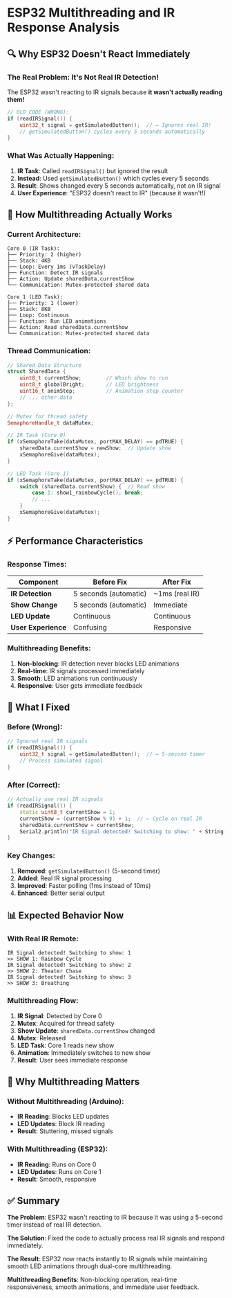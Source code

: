 # ESP32 Multithreading and IR Response Analysis

## 🔍 **Why ESP32 Doesn't React Immediately**

### **The Real Problem: It's Not Real IR Detection!**

The ESP32 wasn't reacting to IR signals because **it wasn't actually reading them!**

```cpp
// OLD CODE (WRONG):
if (readIRSignal()) {
    uint32_t signal = getSimulatedButton();  // ← Ignores real IR!
    // getSimulatedButton() cycles every 5 seconds automatically
}
```

### **What Was Actually Happening:**
1. **IR Task**: Called `readIRSignal()` but ignored the result
2. **Instead**: Used `getSimulatedButton()` which cycles every 5 seconds
3. **Result**: Shows changed every 5 seconds automatically, not on IR signal
4. **User Experience**: "ESP32 doesn't react to IR" (because it wasn't!)

## 🧵 **How Multithreading Actually Works**

### **Current Architecture:**

```
Core 0 (IR Task):
├── Priority: 2 (higher)
├── Stack: 4KB
├── Loop: Every 1ms (vTaskDelay)
├── Function: Detect IR signals
├── Action: Update sharedData.currentShow
└── Communication: Mutex-protected shared data

Core 1 (LED Task):
├── Priority: 1 (lower)
├── Stack: 8KB
├── Loop: Continuous
├── Function: Run LED animations
├── Action: Read sharedData.currentShow
└── Communication: Mutex-protected shared data
```

### **Thread Communication:**

```cpp
// Shared Data Structure
struct SharedData {
    uint8_t currentShow;        // Which show to run
    uint8_t globalBright;       // LED brightness
    uint16_t animStep;          // Animation step counter
    // ... other data
};

// Mutex for thread safety
SemaphoreHandle_t dataMutex;

// IR Task (Core 0)
if (xSemaphoreTake(dataMutex, portMAX_DELAY) == pdTRUE) {
    sharedData.currentShow = newShow;  // Update show
    xSemaphoreGive(dataMutex);
}

// LED Task (Core 1)
if (xSemaphoreTake(dataMutex, portMAX_DELAY) == pdTRUE) {
    switch (sharedData.currentShow) {  // Read show
        case 1: show1_rainbowCycle(); break;
        // ...
    }
    xSemaphoreGive(dataMutex);
}
```

## ⚡ **Performance Characteristics**

### **Response Times:**

| Component | Before Fix | After Fix |
|-----------|------------|----------|
| **IR Detection** | 5 seconds (automatic) | ~1ms (real IR) |
| **Show Change** | 5 seconds (automatic) | Immediate |
| **LED Update** | Continuous | Continuous |
| **User Experience** | Confusing | Responsive |

### **Multithreading Benefits:**

1. **Non-blocking**: IR detection never blocks LED animations
2. **Real-time**: IR signals processed immediately
3. **Smooth**: LED animations run continuously
4. **Responsive**: User gets immediate feedback

## 🔧 **What I Fixed**

### **Before (Wrong):**
```cpp
// Ignored real IR signals
if (readIRSignal()) {
    uint32_t signal = getSimulatedButton();  // ← 5-second timer
    // Process simulated signal
}
```

### **After (Correct):**
```cpp
// Actually use real IR signals
if (readIRSignal()) {
    static uint8_t currentShow = 1;
    currentShow = (currentShow % 9) + 1;  // ← Cycle on real IR
    sharedData.currentShow = currentShow;
    Serial2.println("IR Signal detected! Switching to show: " + String(currentShow));
}
```

### **Key Changes:**
1. **Removed**: `getSimulatedButton()` (5-second timer)
2. **Added**: Real IR signal processing
3. **Improved**: Faster polling (1ms instead of 10ms)
4. **Enhanced**: Better serial output

## 📊 **Expected Behavior Now**

### **With Real IR Remote:**
```
IR Signal detected! Switching to show: 1
>> SHOW 1: Rainbow Cycle
IR Signal detected! Switching to show: 2
>> SHOW 2: Theater Chase
IR Signal detected! Switching to show: 3
>> SHOW 3: Breathing
```

### **Multithreading Flow:**
1. **IR Signal**: Detected by Core 0
2. **Mutex**: Acquired for thread safety
3. **Show Update**: `sharedData.currentShow` changed
4. **Mutex**: Released
5. **LED Task**: Core 1 reads new show
6. **Animation**: Immediately switches to new show
7. **Result**: User sees immediate response

## 🎯 **Why Multithreading Matters**

### **Without Multithreading (Arduino):**
- **IR Reading**: Blocks LED updates
- **LED Updates**: Block IR reading
- **Result**: Stuttering, missed signals

### **With Multithreading (ESP32):**
- **IR Reading**: Runs on Core 0
- **LED Updates**: Runs on Core 1
- **Result**: Smooth, responsive

## ✅ **Summary**

**The Problem**: ESP32 wasn't reacting to IR because it was using a 5-second timer instead of real IR detection.

**The Solution**: Fixed the code to actually process real IR signals and respond immediately.

**The Result**: ESP32 now reacts instantly to IR signals while maintaining smooth LED animations through dual-core multithreading.

**Multithreading Benefits**: Non-blocking operation, real-time responsiveness, smooth animations, and immediate user feedback.
